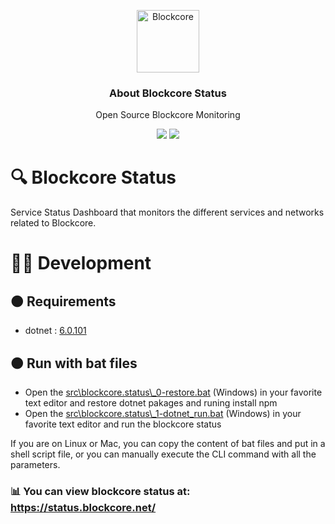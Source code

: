 <p align="center">
  <p align="center">
    <img src="https://user-images.githubusercontent.com/5221349/72841405-93c2ce80-3c96-11ea-844b-3e1ff782b1ae.png" height="100" alt="Blockcore" />
  </p>
  <h3 align="center">
    About Blockcore Status
  </h3>
  <p align="center">
    Open Source Blockcore Monitoring 
  </p>
  <p align="center">
      <a href="https://github.com/block-core/blockcore-status/actions"><img src="https://github.com/block-core/blockcore/workflows/Build/badge.svg" /></a>
      <a href="https://github.com/block-core/blockcore-status/actions"><img src="https://github.com/block-core/blockcore/workflows/Publish%20Release%20Packages/badge.svg" /></a>
  </p>
</p>

# 🔍 Blockcore Status

Service Status Dashboard that monitors the different services and networks related to Blockcore.

# 🧑‍💻 Development

## 🟠 Requirements

- dotnet : [6.0.101](https://dotnet.microsoft.com/en-us/download/dotnet/6.0)

## 🟠 Run with bat files

 - Open the [src\blockcore.status\\_0-restore.bat](https://github.com/block-core/blockcore-status/blob/main/src/blockcore.status/_0-restore.bat) (Windows) in your favorite text editor and restore dotnet pakages and runing install npm
 - Open the [src\blockcore.status\\_1-dotnet_run.bat](https://github.com/block-core/blockcore-status/blob/main/src/blockcore.status/_1-dotnet_run.bat) (Windows) in your favorite text editor and run the blockcore status

If you are on Linux or Mac, you can copy the content of bat files and put in a shell script file, or you can manually execute the CLI command with all the parameters.

### 📊 You can view blockcore status at: https://status.blockcore.net/

